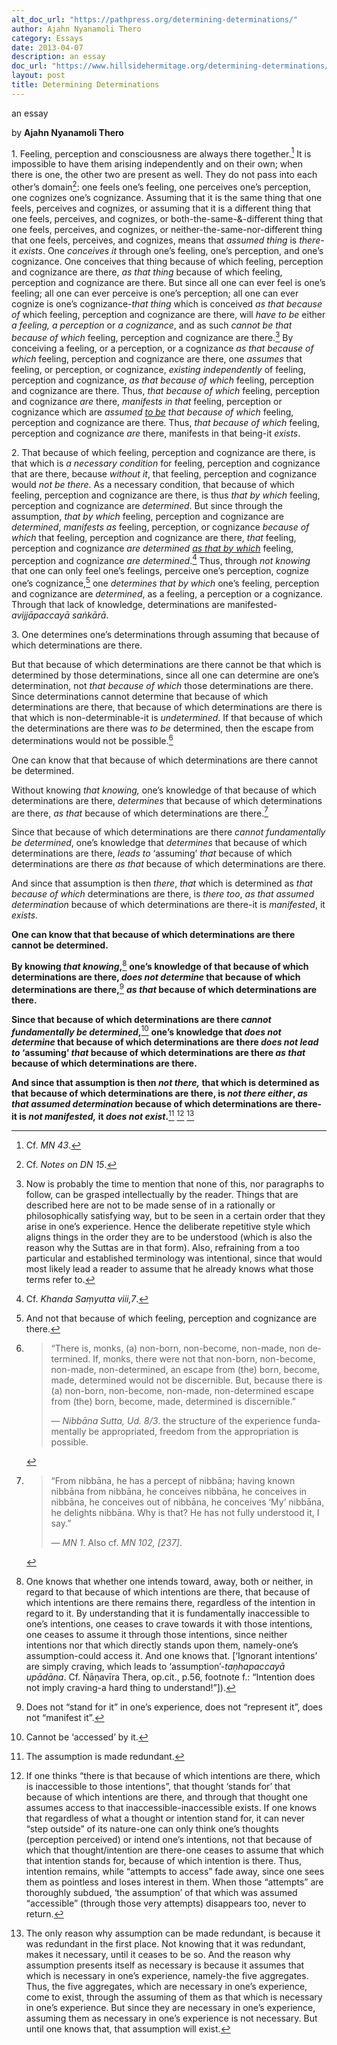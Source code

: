 ```yaml
---
alt_doc_url: "https://pathpress.org/determining-determinations/"
author: Ajahn Nyanamoli Thero
category: Essays
date: 2013-04-07
description: an essay
doc_url: "https://www.hillsidehermitage.org/determining-determinations/"
layout: post
title: Determining Determinations
---
```


an essay

by **Ajahn Nyanamoli Thero**



1\. Feeling, perception and consciousness are always there together.[^1]
It is impossible to have them arising independently and on their own;
when there is one, the other two are present as well. They do not pass
into each other’s domain[^2]: one feels one’s feeling, one perceives
one’s perception, one cognizes one’s cognizance. Assuming that it is the
same thing that one feels, perceives and cognizes, or assuming that it
is a different thing that one feels, perceives, and cognizes, or
both-the-same-&-different thing that one feels, perceives, and cognizes,
or neither-the-same-nor-different thing that one feels, perceives, and
cognizes, means that *assumed thing* is *there*-it *exists*. One
*conceives it* through one’s feeling, one’s perception, and one’s
cognizance. One conceives that thing because of which feeling,
perception and cognizance are there, *as that thing* because of which
feeling, perception and cognizance are there. But since all one can ever
feel is one’s feeling; all one can ever perceive is one’s perception;
all one can ever cognize is one’s cognizance-*that thing* which is
conceived *as that because of* which feeling, perception and cognizance
are there, will *have to be* either *a feeling, a perception* or *a
cognizance*, and as such *cannot be that because of which* feeling,
perception and cognizance are there.[^3] By conceiving a feeling, or a
perception, or a cognizance *as that because of which* feeling,
perception and cognizance are there, one *assumes* that feeling, or
perception, or cognizance, *existing independently* of feeling,
perception and cognizance, *as that because of which* feeling,
perception and cognizance are there. Thus, *that because of which*
feeling, perception and cognizance *are* there, *manifests in that*
feeling, perception or cognizance which are *assumed <u>to be</u> that
because of which* feeling, perception and cognizance are there. Thus,
*that because of which* feeling, perception and cognizance *are* there,
manifests in that being-it *exists*.

2\. That because of which feeling, perception and cognizance are there,
is that which is *a necessary condition* for feeling, perception and
cognizance that are there, because *without it*, that feeling,
perception and cognizance would *not be there*. As a necessary
condition, that because of which feeling, perception and cognizance are
there, is thus *that by which* feeling, perception and cognizance are
*determined*. But since through the assumption, *that by which* feeling,
perception and cognizance are *determined*, *manifests as* feeling,
perception, or cognizance *because of which* that feeling, perception
and cognizance are there, *that* feeling, perception and cognizance *are
determined <u>as that by which</u>* feeling, perception and cognizance
*are determined*.[^4] Thus, through *not knowing* that one can only feel
one’s feelings, perceive one’s perception, cognize one’s cognizance,[^5]
one *determines that by which* one’s feeling, perception and cognizance
are *determined*, as a feeling, a perception or a cognizance. Through
that lack of knowledge, determinations are
manifested-<span lang="pi">*avijjāpaccayā saṅkārā*</span>.

3\. One determines one’s determinations through assuming that because of
which determinations are there.

But that because of which determinations are there cannot be that which
is determined by those determinations, since all one can determine are
one’s determination, not *that because of which* those determinations
are there. Since determinations cannot determine that because of which
determinations are there, that because of which determinations are there
is that which is non-determinable-it is *undetermined*. If that because
of which the determinations are there was *to be* determined, then the
escape from determinations would not be possible.[^6]

One can know that that because of which determinations are there cannot
be determined.

Without knowing *that knowing,* one’s knowledge of that because of which
determinations are there, *determines* that because of which
determinations are there, *as that* because of which determinations are
there.[^7]

Since that because of which determinations are there *cannot
fundamentally be determined*, one’s knowledge that *determines* that
because of which determinations are there, *leads to* ‘assuming’ *that*
because of which determinations are there *as that* because of which
determinations are there.

And since that assumption is then *there*, *that* which is determined as
*that because of which* determinations are there, is *there too*, *as
that assumed determination* because of which determinations are there-it
is *manifested*, it *exists*.

**One can know that that because of which determinations are there
cannot be determined.**

**By knowing *that knowing*,**[^8] **one’s knowledge of that because of
which determinations are there, *does not determine* that because of
which determinations are there,**[^9] ***as that* because of which
determinations are there.**

**Since that because of which determinations are there *cannot
fundamentally be determined*,**[^10] **one’s knowledge that *does not
determine* that because of which determinations are there *does not lead
to* ‘assuming’ *that* because of which determinations are there *as
that* because of which determinations are there.**

**And since that assumption is then *not there,* that which is
determined as that because of which determinations are there, is *not
there either*, *as that assumed determination* because of which
determinations are there-it is *not manifested,* it *does not
exist*.**[^11] [^12] [^13]

[^1]: Cf. <cite>MN 43</cite>.

[^2]: Cf. <cite>Notes on DN 15</cite>.

[^3]: Now is probably the time to mention that none of this, nor
    paragraphs to follow, can be grasped intellectually by the reader.
    Things that are described here are not to be made sense of in a
    rationally or philosophically satisfying way, but to be seen in a
    certain order that they arise in one’s experience. Hence the
    deliberate repetitive style which aligns things in the order they
    are to be understood (which is also the reason why the Suttas are in
    that form). Also, refraining from a too particular and established
    terminology was intentional, since that would most likely lead a
    reader to assume that he already knows what those terms refer to.

[^4]: Cf. <cite>Khanda Saṃyutta viii,7</cite>.

[^5]: And not that because of which feeling, perception and cognizance
    are there.

[^6]:
    <div lang="en">

    > “There is, monks, (a) non-born, non-become, non-made, non
    > determined. If, monks, there were not that non-born, non-become,
    > non-made, non-determined, an escape from (the) born, become, made,
    > determined would not be discernible. But, because there is (a)
    > non-born, non-become, non-made, non-determined escape from (the)
    > born, become, made, determined is discernible.”
    >
    > — <cite>Nibbāna Sutta, Ud. 8/3</cite>. the structure of the
    > experience fundamentally be appropriated, freedom from the
    > appropriation is possible.

    </div>

[^7]:
    <div lang="en">

    > “From nibbāna, he has a percept of nibbāna; having known nibbāna
    > from nibbāna, he conceives nibbāna, he conceives in nibbāna, he
    > conceives out of nibbāna, he conceives ‘My’ nibbāna, he delights
    > nibbāna. Why is that? He has not fully understood it, I say.”
    >
    > — <cite>MN 1</cite>. Also cf. <cite>MN 102, \[237\]</cite>.

    </div>

[^8]: One knows that whether one intends toward, away, both or neither,
    in regard to that because of which intentions are there, that
    because of which intentions are there remains there, regardless of
    the intention in regard to it. By understanding that it is
    fundamentally inaccessible to one’s intentions, one ceases to crave
    towards it with those intentions, one ceases to assume it through
    those intentions, since neither intentions nor that which directly
    stands upon them, namely-one’s assumption-could access it. And one
    knows that. \[‘Ignorant intentions’ are simply craving, which leads
    to ‘assumption’-<span lang="pi">*taṇhapaccayā upādāna*</span>. Cf.
    Ñāṇavīra Thera, op.cit., p.56, footnote f.: “Intention does not
    imply craving-a hard thing to understand!”\]).

[^9]: Does not “stand for it” in one’s experience, does not “represent
    it”, does not “manifest it”.

[^10]: Cannot be ‘accessed’ by it.

[^11]: The assumption is made redundant.

[^12]: If one thinks “there is that because of which intentions are
    there, which is inaccessible to those intentions”, that thought
    ‘stands for’ that because of which intentions are there, and through
    that thought one assumes access to that inaccessible-inaccessible
    exists. If one knows that regardless of what a thought or intention
    stand for, it can never “step outside” of its nature-one can only
    think one’s thoughts (perception perceived) or intend one’s
    intentions, not that because of which that thought/intention are
    there-one ceases to assume that which that intention stands for,
    because of which intention is there. Thus, intention remains, while
    “attempts to access” fade away, since one sees them as pointless and
    loses interest in them. When those “attempts” are thoroughly
    subdued, ‘the assumption’ of that which was assumed “accessible”
    (through those very attempts) disappears too, never to return.

[^13]: The only reason why assumption can be made redundant, is because
    it was redundant in the first place. Not knowing that it was
    redundant, makes it necessary, until it ceases to be so. And the
    reason why assumption presents itself as necessary is because it
    assumes that which is necessary in one’s experience, namely-the five
    aggregates. Thus, the five aggregates, which are necessary in one’s
    experience, come to exist, through the assuming of them as that
    which is necessary in one’s experience. But since they are necessary
    in one’s experience, assuming them as necessary in one’s experience
    is not necessary. But until one knows that, that assumption will
    exist.
